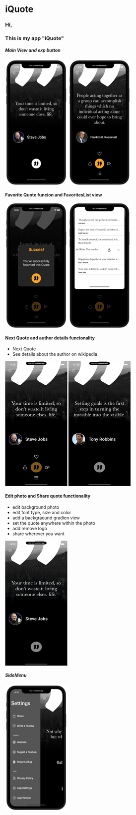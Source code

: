 
# iQuote

### Hi,
### This is my app "iQuote" 

##### Main View and exp button
<img src="Assets\01.Screenshot_MainView.png" width="200" height="400" > <img src="Assets\02.Screenshot_MenuExp.png" width="200" height="400" >

#### Favorite Quote funcion and FavoritesList view
<img src="Assets\03.Screenshot_Fav.png" width="200" height="400"  > <img src="Assets\04.Screenshot_FavoritesList.png" width="200" height="400" >

#### Next Quote and author details funcionality
- Next Quote 
- See details about the author on wikipedia

<img src="https://github.com/SebaKrk/iQuote/blob/799dbeb17a7970ce3c7e989b0d092f23bf723281/Assets/Recording_NextQuote.gif" width="200" height="400" > <img src="https://github.com/SebaKrk/iQuote/blob/799dbeb17a7970ce3c7e989b0d092f23bf723281/Assets/Recording_SeeAuthor.gif" width="200" height="400" >

#### Edit photo and Share quote functionality
- edit background photo
- edit font type, size and color
- add a backgraound gradien view
- set the quote anywhere within the photo
- add remove logo
- share wherever you want
<img src="https://github.com/SebaKrk/iQuote/blob/437f10faf1708ba1fa63fd39fcd5914fef4ea117/Assets/Recording_Export.gif" width="200" height="400" >


##### SideMenu 
<img src="Assets\07.Screenshot_SideMenu.png" width="200" height="400" > 
